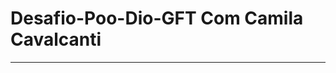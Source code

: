 # Desafio-Poo-Dio-GFT Com Camila Cavalcanti
****************************************************************
